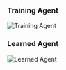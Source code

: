 ### Training Agent

![Training Agent](https://github.com/sachin-101/OpenAI-Requests-for-Research/blob/master/Snake%20Game/Video/Snake-Game-Training.gif)


### Learned Agent

![Learned Agent](https://github.com/sachin-101/OpenAI-Requests-for-Research/blob/master/Snake%20Game/Video/Trained-Agent.gif)